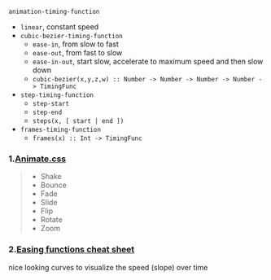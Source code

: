 `animation-timing-function`
- `linear`, constant speed
- `cubic-bezier-timing-function`
  - `ease-in`, from slow to fast
  - `ease-out`, from fast to slow
  - `ease-in-out`, start slow, accelerate to maximum speed and then slow down
  - `cubic-bezier(x,y,z,w) :: Number -> Number -> Number -> Number -> TimingFunc`
- `step-timing-function`
  - `step-start`
  - `step-end`
  - `steps(x, [ start | end ])`
- `frames-timing-function`
  - `frames(x) :: Int -> TimingFunc`

### 1.[Animate.css](https://daneden.github.io/animate.css/)

> - Shake
> - Bounce
> - Fade
> - Slide
> - Flip
> - Rotate
> - Zoom

### 2.[Easing functions cheat sheet](https://easings.net/)

nice looking curves to visualize the speed (slope) over time
